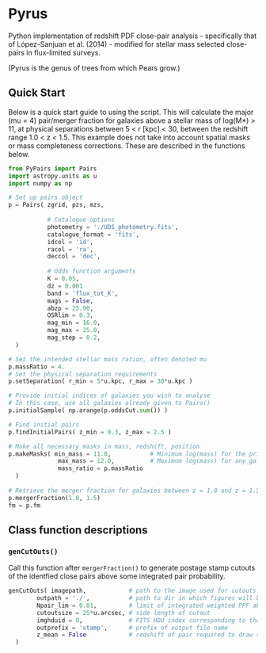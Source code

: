 # Pyrus
Python implementation of redshift PDF close-pair analysis - specifically that of López-Sanjuan et al. (2014) - modified for stellar mass selected close-pairs in flux-limited surveys.

(Pyrus is the genus of trees from which Pears grow.)

## Quick Start
Below is a quick start guide to using the script. This will calculate the major (mu = 4) pair/merger fraction for galaxies above a stellar mass of log(M*) > 11, at physical separations between 5 < r [kpc] < 30, between the redshift range 1.0 < z < 1.5. This example does not take into account spatial masks or mass completeness corrections. These are described in the functions below.

```python
from PyPairs import Pairs
import astropy.units as u
import numpy as np

# Set up pairs object
p = Pairs( zgrid, pzs, mzs,
           
           # Catalogue options
           photometry = './UDS_photometry.fits',
           catalogue_format = 'fits',
           idcol = 'id',
           racol = 'ra',
           deccol = 'dec',
           
           # Odds function arguments
           K = 0.05,
           dz = 0.001
           band = 'flux_tot_K',
           mags = False,
           abzp = 23.90,
           OSRlim = 0.3,
           mag_min = 16.0,
           mag_max = 25.0,
           mag_step = 0.2,
  )

# Set the intended stellar mass ration, often denoted mu
p.massRatio = 4.
# Set the physical separation requirements
p.setSeparation( r_min = 5*u.kpc, r_max = 30*u.kpc )

# Provide initial indices of galaxies you wish to analyse
# In this case, use all galaxies already given to Pairs()
p.initialSample( np.arange(p.oddsCut.sum()) )

# Find initial pairs
p.findInitialPairs( z_min = 0.3, z_max = 2.5 )

# Make all necessary masks in mass, redshift, position
p.makeMasks( min_mass = 11.0,           # Minimum log(mass) for the primary sample
              max_mass = 12.0,          # Maximum log(mass) for any galaxy
              mass_ratio = p.massRatio
  )
  
# Retrieve the merger fraction for galaxies between z = 1.0 and z = 1.5
p.mergerFraction(1.0, 1.5)
fm = p.fm
```
## Class function descriptions

### `genCutOuts()`
Call this function after `mergerFraction()` to generate postage stamp cutouts of the identfied close pairs above some integrated pair probability.

```python
genCutOuts( imagepath,            # path to the image used for cutouts
        outpath = './',           # path to dir in which figures will be saved
        Npair_lim = 0.01,         # limit of integrated weighted PPF above which to select pairs
        cutoutsize = 25*u.arcsec, # side length of cutout
        imghduid = 0,             # FITS HDU index corresponding to the image data
        outprefix = 'stamp',      # prefix of output file name
        z_mean = False            # redshift of pair required to draw search area
  )
```